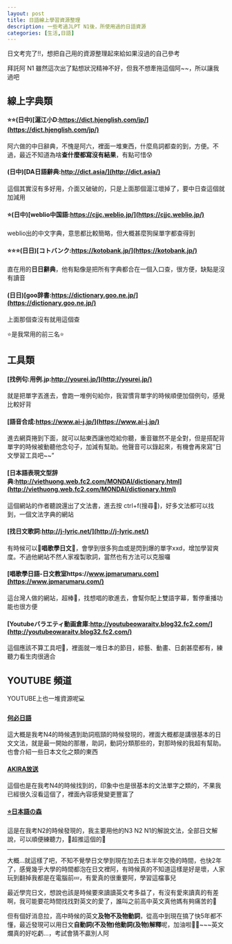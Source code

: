 ```yaml
---
layout: post
title: 日語線上學習資源整理
description: 一些考過JLPT N1後，所使用過的日語資源
categories: [生活,日語]
---
```

日文考完了!!，想把自己用的資源整理起來給如果沒過的自己參考

拜託阿 N1 雖然這次出了點想狀況精神不好，但我不想牽拖這個阿~~，所以讓我過吧

<!--more-->

## 線上字典類

#### ⭐️⭐️(日中)[滬江小D:https://dict.hjenglish.com/jp/](https://dict.hjenglish.com/jp/)

阿六做的中日辭典，不愧是阿六，裡面一堆東西，什麼鳥詞都查的到，方便。不過，最近不知道為啥**查什麼都寫沒有結果**，有點可惜😰

#### (日中)[DA日語辭典:http://dict.asia/](http://dict.asia/)

這個其實沒有多好用，介面又破破的，只是上面那個滬江壞掉了，要中日查這個就加減用

#### ⭐️(日中)[weblio中国語:https://cjjc.weblio.jp/](https://cjjc.weblio.jp/)

weblio出的中文字典，意思都比較簡略，但大概甚麼狗屎單字都查得到

#### ⭐️⭐️⭐️(日日)[コトバンク:https://kotobank.jp/](https://kotobank.jp/)

直在用的**日日辭典**，他有點像是把所有字典都合在一個入口查，很方便，缺點是沒有讀音

#### (日日)[goo辞書:https://dictionary.goo.ne.jp/](https://dictionary.goo.ne.jp/)

上面那個查沒有就用這個查

⭐️是我常用的前三名⭐️

## 工具類

#### [找例句:用例.jp:http://yourei.jp/](http://yourei.jp/)

就是把單字丟進去，會跑一堆例句給你，我習慣背單字的時候順便加個例句，感覺比較好背

#### [語音合成:https://www.ai-j.jp/](https://www.ai-j.jp/)

進去網頁捲到下面，就可以貼東西讓他唸給你聽，重音雖然不是全對，但是搭配背單字的時候被動聽他念句子，加減有幫助。他聲音可以錄起來，有機會再來寫”日文學習工具吧~~”

#### [日本語表現文型辞典:http://viethuong.web.fc2.com/MONDAI/dictionary.html](http://viethuong.web.fc2.com/MONDAI/dictionary.html)

這個網站的作者聽說還出了文法書，進去按 ctrl+f(搜尋🔎)，好多文法都可以找到，一個文法字典的網站

#### [找日文歌詞:http://j-lyric.net/](http://j-lyric.net/)

有時候可以🎵**唱歌學日文🎵**，會學到很多狗血或是閃到爆的單字xxd，增加學習爽度。不過他網站不然人家複製歌詞，當然也有方法可以克服囉

#### [唱歌學日語-日文教室https://www.jpmarumaru.com](https://www.jpmarumaru.com/)

這台灣人做的網站，超棒💯，找想唱的歌進去，會幫你配上雙語字幕，暫停重播功能也很方便

#### [Youtubeバラエティ動画倉庫:http://youtubeowaraitv.blog32.fc2.com/](http://youtubeowaraitv.blog32.fc2.com/)

這個應該不算工具吧🤔，裡面就一堆日本的節目，綜藝、動畫、日劇甚麼都有，練聽力看生肉很適合

## YOUTUBE 頻道

YOUTUBE上也一堆資源呢💻️

#### [何必日語](https://www.youtube.com/user/yesjap568)

這大概是我考N4的時候遇到助詞瓶頸的時候發現的，裡面大概都是講很基本的日文文法，就是最一開始的那層，助詞，動詞分類那些的，對那時候的我超有幫助。也會介紹一些日本文化之類的東西

#### [AKIRA放送](https://www.youtube.com/user/kagayaku1006/videos)

這個也是在我考N4的時候找到的，印象中也是很基本的文法單字之類的，不果我已經很久沒看這個了，裡面內容感覺變更豐富了

#### [⭐️️日本語の森](https://www.youtube.com/channel/UCVx6RFaEAg46xfAsD2zz16w)

這是在我考N2的時候發現的，我主要用他的N3 N2 N1的解說文法，全部日文解說，可以順便練聽力，🎉超推這個的🎉

------

大概…就這樣了吧，不知不覺學日文學到現在加去日本半年交換的時間，也快2年了，感覺幾乎大學的時間都泡在日文裡阿，有時候真的不知道這樣是好是壞，人家玩到翻掉我都是在電腦前💤，有愛真的很重要阿，學習這檔事兒

最近學完日文，想說也該是時候要來讀讀英文考多益了，有沒有愛來讀真的有差啊，我可能要花時間找找對英文的愛了，誰叫之前高中英文真他媽有夠痛苦的🤮

但有個好消息拉，高中時候的英文**及物不及物動詞**，從高中到現在搞了快5年都不懂，最近發現可以用日文**自動詞(不及物)他動詞(及物)解釋**呢，加油啦💪💪~~~英文爛真的好吃虧…，考試會猜不贏別人阿